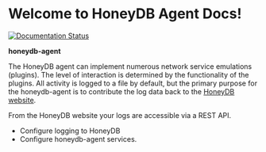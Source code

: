 # Welcome to HoneyDB Agent Docs!

[![Documentation Status](https://readthedocs.org/projects/honeypy/badge/?version=latest)](http://honeydb-agent-docs.readthedocs.io/en/latest/?badge=latest)

**honeydb-agent**

The HoneyDB agent can implement numerous network service emulations (plugins). The level of interaction is determined by the functionality of the plugins. All activity is logged to a file by default, but the primary purpose for the honeydb-agent is to contribute the log data back to the [HoneyDB website](http://honeydb.io).

From the HoneyDB website your logs are accessible via a REST API.

- Configure logging to HoneyDB
- Configure honeydb-agent services.

